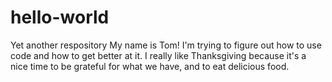 # hello-world
Yet another respository
My name is Tom! I'm trying to figure out how to use code and how to get better at it.
I really like Thanksgiving because it's a nice time to be grateful for what we have, and to eat delicious food.
